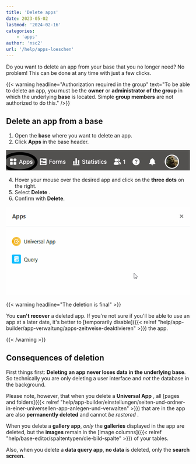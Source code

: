 ```yaml
---
title: 'Delete apps'
date: 2023-05-02
lastmod: '2024-02-16'
categories:
    - 'apps'
author: 'nsc2'
url: '/help/apps-loeschen'
---
```


Do you want to delete an app from your base that you no longer need? No problem! This can be done at any time with just a few clicks.

{{< warning  headline="Authorization required in the group"  text="To be able to delete an app, you must be the **owner** or **administrator of the group** in which the underlying **base** is located. Simple **group members** are not authorized to do this." />}}

## Delete an app from a base

1. Open the **base** where you want to delete an app.
2. Click **Apps** in the base header.

![Click apps in the base header](images/click-apps-in-the-base-header.jpg)

4. Hover your mouse over the desired app and click on the **three dots** on the right.
5. Select **Delete** .
6. Confirm with **Delete**.

![Delete an app](images/Delete-an-app.gif)

{{< warning  headline="The deletion is final" >}}

You **can't recover** a deleted app. If you're not sure if you'll be able to use an app at a later date, it's better to [temporarily disable]({{< relref "help/app-builder/app-verwaltung/apps-zeitweise-deaktivieren" >}}) the app.

{{< /warning >}}

## Consequences of deletion

First things first: **Deleting an app never loses data in the underlying base**. So technically you are only deleting a user interface and _not_ the database in the background.

Please note, however, that when you delete a **Universal App** , all [pages and folders]({{< relref "help/app-builder/einstellungen/seiten-und-ordner-in-einer-universellen-app-anlegen-und-verwalten" >}}) that are in the app are also **permanently deleted** and cannot _be restored_ .

When you delete a **gallery app**, _only_ the **galleries** displayed in the app are deleted, but the **images** remain in the [image columns]({{< relref "help/base-editor/spaltentypen/die-bild-spalte" >}}) of your tables.

Also, when you delete a **data query app**, **no data** is deleted, only the **search screen**.
